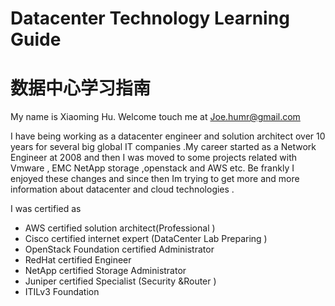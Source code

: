 # Datacenter Technology  Learning Guide

# 数据中心学习指南

My name is Xiaoming Hu.  Welcome touch me at Joe.humr@gmail.com

I have being working as a datacenter engineer and solution architect over 10 years for several big global IT companies .My career started as a Network Engineer at 2008  and then I was moved to some projects related with Vmware , EMC NetApp storage ,openstack and AWS etc. Be frankly I enjoyed these changes and since then Im trying to get more and more information about datacenter and cloud technologies .

I was certified as

* AWS certified solution architect\(Professional \)
* Cisco certified internet expert \(DataCenter  Lab Preparing \)
* OpenStack Foundation certified Administrator
* RedHat certified  Engineer
* NetApp certified Storage Administrator
* Juniper certified Specialist \(Security 
  &Router \)
* ITILv3 Foundation



